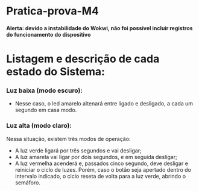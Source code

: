 # Pratica-prova-M4

#### Alerta: devido a instabilidade do Wokwi, não foi possível incluir registros do funcionamento do dispositivo

# Listagem e descrição de cada estado do Sistema:

### Luz baixa (modo escuro):
 - Nesse caso, o led amarelo altenará entre ligado e desligado, a cada um segundo em casa modo.

### Luz alta (modo claro):
Nessa situação, existem três modos de operação:

 - A luz verde ligará por três segundos e vai desligar;
 - A luz amarela vai ligar por dois segundos, e em seguida desligar;
 - A luz vermelha acenderá e, passados cinco segundo, deve desligar e reiniciar o ciclo de luzes. Porém, caso o botão seja apertado dentro do intervalo indicado, o ciclo reseta de volta para a luz verde, abrindo o semáforo.